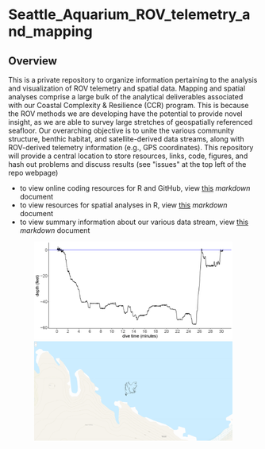 # Seattle_Aquarium_ROV_telemetry_and_mapping

## Overview

This is a private repository to organize information pertaining to the analysis and visualization of ROV telemetry and spatial data. Mapping and spatial analyses comprise a large bulk of the analytical deliverables associated with our Coastal Complexity & Resilience (CCR) program. This is because the ROV methods we are developing have the potential to provide novel insight, as we are able to survey large stretches of geospatially referenced seafloor. Our overarching objective is to unite the various community structure, benthic habitat, and satellite-derived data streams, along with ROV-derived telemetry information (e.g., GPS coordinates). This repository will provide a central location to store resources, links, code, figures, and hash out problems and discuss results (see "issues" at the top left of the repo webpage)

* to view online coding resources for R and GitHub, view [this](https://github.com/zhrandell/Seattle_Aquarium_ROV_telemetry_and_mapping/blob/main/documents/coding_resources.md) *markdown* document
* to view resources for spatial analyses in R, view [this](https://github.com/zhrandell/Seattle_Aquarium_ROV_telemetry_and_mapping/blob/main/documents/spatial_resources.md) *markdown* document
* to view summary information about our various data stream, view [this](https://github.com/zhrandell/Seattle_Aquarium_ROV_telemetry_and_mapping/blob/main/documents/data_streams.md) *markdown* document

<p align="center">
  <img src="figures/2022_08_01_Mushroom-Rock_depthlog1024_1.png" width="400" />
  <img src="figures/MapZoomed.png" width="400" />
</p>


